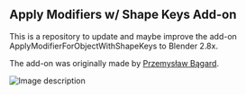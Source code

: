 ## Apply Modifiers w/ Shape Keys Add-on

This is a repository to update and maybe improve the add-on ApplyModifierForObjectWithShapeKeys to Blender 2.8x.

The add-on was originally made by [Przemysław Bągard](https://github.com/przemir).


![Image description](https://pictshare.net/ejt8za.png)


